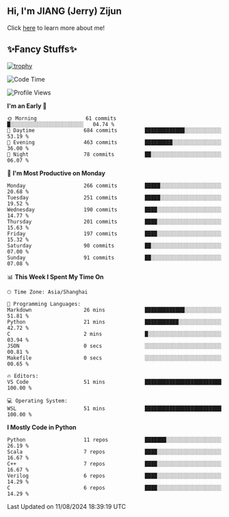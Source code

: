 ## Hi, I'm JIANG (Jerry) Zijun

Click [here](https://jzjerry.github.io/about/) to learn more about me!

## ✨Fancy Stuffs✨
[![trophy](https://github-profile-trophy.vercel.app/?username=jzjerry&theme=onedark)](https://github.com/ryo-ma/github-profile-trophy)
<!--START_SECTION:waka-->
![Code Time](http://img.shields.io/badge/Code%20Time-571%20hrs%2037%20mins-blue)

![Profile Views](http://img.shields.io/badge/Profile%20Views-15-blue)

**I'm an Early 🐤** 

```text
🌞 Morning                61 commits          █░░░░░░░░░░░░░░░░░░░░░░░░   04.74 % 
🌆 Daytime                684 commits         █████████████░░░░░░░░░░░░   53.19 % 
🌃 Evening                463 commits         █████████░░░░░░░░░░░░░░░░   36.00 % 
🌙 Night                  78 commits          ██░░░░░░░░░░░░░░░░░░░░░░░   06.07 % 
```
📅 **I'm Most Productive on Monday** 

```text
Monday                   266 commits         █████░░░░░░░░░░░░░░░░░░░░   20.68 % 
Tuesday                  251 commits         █████░░░░░░░░░░░░░░░░░░░░   19.52 % 
Wednesday                190 commits         ████░░░░░░░░░░░░░░░░░░░░░   14.77 % 
Thursday                 201 commits         ████░░░░░░░░░░░░░░░░░░░░░   15.63 % 
Friday                   197 commits         ████░░░░░░░░░░░░░░░░░░░░░   15.32 % 
Saturday                 90 commits          ██░░░░░░░░░░░░░░░░░░░░░░░   07.00 % 
Sunday                   91 commits          ██░░░░░░░░░░░░░░░░░░░░░░░   07.08 % 
```


📊 **This Week I Spent My Time On** 

```text
🕑︎ Time Zone: Asia/Shanghai

💬 Programming Languages: 
Markdown                 26 mins             █████████████░░░░░░░░░░░░   51.81 % 
Python                   21 mins             ███████████░░░░░░░░░░░░░░   42.72 % 
C                        2 mins              █░░░░░░░░░░░░░░░░░░░░░░░░   03.94 % 
JSON                     0 secs              ░░░░░░░░░░░░░░░░░░░░░░░░░   00.81 % 
Makefile                 0 secs              ░░░░░░░░░░░░░░░░░░░░░░░░░   00.65 % 

🔥 Editors: 
VS Code                  51 mins             █████████████████████████   100.00 % 

💻 Operating System: 
WSL                      51 mins             █████████████████████████   100.00 % 
```

**I Mostly Code in Python** 

```text
Python                   11 repos            ███████░░░░░░░░░░░░░░░░░░   26.19 % 
Scala                    7 repos             ████░░░░░░░░░░░░░░░░░░░░░   16.67 % 
C++                      7 repos             ████░░░░░░░░░░░░░░░░░░░░░   16.67 % 
Verilog                  6 repos             ████░░░░░░░░░░░░░░░░░░░░░   14.29 % 
C                        6 repos             ████░░░░░░░░░░░░░░░░░░░░░   14.29 % 
```




 Last Updated on 11/08/2024 18:39:19 UTC
<!--END_SECTION:waka-->
